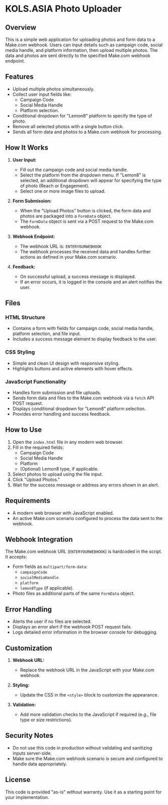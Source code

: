 # KOLS.ASIA Photo Uploader

## Overview
This is a simple web application for uploading photos and form data to a Make.com webhook. Users can input details such as campaign code, social media handle, and platform information, then upload multiple photos. The data and photos are sent directly to the specified Make.com webhook endpoint.

## Features
- Upload multiple photos simultaneously.
- Collect user input fields like:
  - Campaign Code
  - Social Media Handle
  - Platform selection.
- Conditional dropdown for "Lemon8" platform to specify the type of photo.
- Remove all selected photos with a single button click.
- Sends all form data and photos to a Make.com webhook for processing.

## How It Works
1. **User Input:**
   - Fill out the campaign code and social media handle.
   - Select the platform from the dropdown menu. If "Lemon8" is selected, an additional dropdown will appear for specifying the type of photo (Reach or Engagement).
   - Select one or more image files to upload.

2. **Form Submission:**
   - When the "Upload Photos" button is clicked, the form data and photos are packaged into a `FormData` object.
   - The `FormData` object is sent via a POST request to the Make.com webhook.

3. **Webhook Endpoint:**
   - The webhook URL is: `ENTERYOURWEBHOOK`
   - The webhook processes the received data and handles further actions as defined in your Make.com scenario.

4. **Feedback:**
   - On successful upload, a success message is displayed.
   - If an error occurs, it is logged in the console and an alert notifies the user.

## Files
### HTML Structure
- Contains a form with fields for campaign code, social media handle, platform selection, and file input.
- Includes a success message element to display feedback to the user.

### CSS Styling
- Simple and clean UI design with responsive styling.
- Highlights buttons and active elements with hover effects.

### JavaScript Functionality
- Handles form submission and file uploads.
- Sends form data and files to the Make.com webhook via a `fetch` API POST request.
- Displays conditional dropdown for "Lemon8" platform selection.
- Provides error handling and success feedback.

## How to Use
1. Open the `index.html` file in any modern web browser.
2. Fill in the required fields:
   - Campaign Code
   - Social Media Handle
   - Platform
   - (Optional) Lemon8 type, if applicable.
3. Select photos to upload using the file input.
4. Click "Upload Photos."
5. Wait for the success message or address any errors shown in an alert.

## Requirements
- A modern web browser with JavaScript enabled.
- An active Make.com scenario configured to process the data sent to the webhook.

## Webhook Integration
The Make.com webhook URL (`ENTERYOURWEBHOOK`) is hardcoded in the script. It accepts:
- Form fields as `multipart/form-data`:
  - `campaignCode`
  - `socialMediaHandle`
  - `platform`
  - `lemon8Type` (if applicable).
- Photo files as additional parts of the same `FormData` object.

## Error Handling
- Alerts the user if no files are selected.
- Displays an error alert if the webhook POST request fails.
- Logs detailed error information in the browser console for debugging.

## Customization
1. **Webhook URL:**
   - Replace the webhook URL in the JavaScript with your Make.com webhook.

2. **Styling:**
   - Update the CSS in the `<style>` block to customize the appearance.

3. **Validation:**
   - Add more validation checks to the JavaScript if required (e.g., file type or size restrictions).

## Security Notes
- Do not use this code in production without validating and sanitizing inputs server-side.
- Make sure the Make.com webhook scenario is secure and configured to handle data appropriately.

## License
This code is provided "as-is" without warranty. Use it as a starting point for your implementation.

